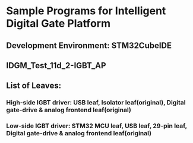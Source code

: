 # Sample Programs for Intelligent Digital Gate Platform
## Development Environment: STM32CubeIDE
## IDGM_Test_11d_2-IGBT_AP
## List of Leaves: 
### High-side IGBT driver: USB leaf, Isolator leaf(original), Digital gate-drive & analog frontend leaf(original)
### Low-side IGBT driver: STM32 MCU leaf, USB leaf, 29-pin leaf, Digital gate-drive & analog frontend leaf(original)
